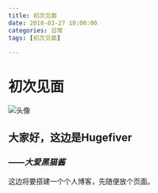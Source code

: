 ```yaml
---
title: 初次见面
date: 2018-03-27 18:00:00
categories: 日常 
tags: [初次见面]
	
---
```


# 初次见面

![头像][headImg]

## 大家好，这边是Hugefiver

### *——大爱黑猫酱*

这边将要搭建一个个人博客，先随便放个页面。

[headImg]: https://i.yusa.me/L8SrGJLdNb6Q.png

